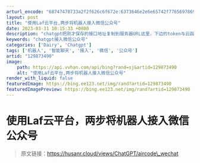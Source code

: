 ```yaml
---
arturl_encode: "68747470733a2f2f626c6f672e:6373646e2e6e65742f77656978696e5f34323536303432342f:61727469636c652f64657461696c732f313239383733343930"
layout: post
title: "使用Laf云平台,两步将机器人接入微信公众号"
date: 2023-03-31 10:15:33 +0800
description: "chatgpt把刚才保存的接口地址复制到服务器URL这里，下边的token与云函数代码中的token"
keywords: "chatgpt接入微信公众号"
categories: ['Dairy', 'Chatgpt']
tags: ['机器人', '智能聊天', '接入', '微信', '公众号']
artid: "129873490"
image:
    path: https://api.vvhan.com/api/bing?rand=sj&artid=129873490
    alt: "使用Laf云平台,两步将机器人接入微信公众号"
render_with_liquid: false
featuredImage: https://bing.ee123.net/img/rand?artid=129873490
featuredImagePreview: https://bing.ee123.net/img/rand?artid=129873490
---
```


# 使用Laf云平台，两步将机器人接入微信公众号

> 原文链接：https://husanr.cloud/views/ChatGPT/aircode\_wechat
